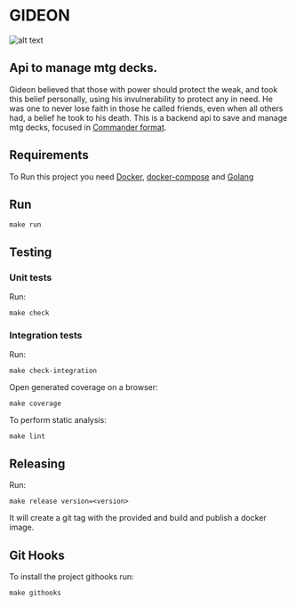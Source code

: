 # GIDEON

![alt text](https://themanabase.com/wp-content/uploads/2017/10/Gideon-Amonkhet-2-e1506932824569.jpg)

## Api to manage mtg decks.

Gideon believed that those with power should protect the weak, and took this belief personally, using his invulnerability to protect any in need. He was one to never lose faith in those he called friends, even when all others had, a belief he took to his death.
This is a backend api to save and manage mtg decks, focused in [Commander format](https://magic.wizards.com/pt-br/content/commander-format).


## Requirements

To Run this project you need [Docker](https://www.docker.com/), [docker-compose](https://docs.docker.com/compose/) and [Golang](https://golang.org/doc/install)

## Run
```
make run
```

## Testing

### Unit tests

Run:

```
make check
```

### Integration tests

Run:

```
make check-integration
```

Open generated coverage on a browser:

```
make coverage
```
To perform static analysis:

```
make lint
```

## Releasing

Run:

```
make release version=<version>
```

It will create a git tag with the provided **<version>**
and build and publish a docker image.

## Git Hooks

To install the project githooks run:

```
make githooks
```

